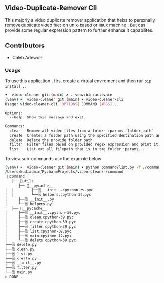 ## Video-Duplicate-Remover Cli
This majorly a video duplicate remover application that helps to personally remove duplicate video files on unix-based or linux machine . But can provide some regular expression pattern to further enhance it capabilites.

## Contributors
- Caleb Adewole

### Usage
To use this application , first create a virtual enviroment and then run `pip install .`.
```bash
➜  video-cleaner git:(main) ✗ . venv/bin/activate
(venv) ➜  video-cleaner git:(main) ✗ video-cleaner-cli 
Usage: video-cleaner-cli [OPTIONS] COMMAND [ARGS]...

Options:
  --help  Show this message and exit.

Commands:
  clean   Remove all video files from a folder :params `folder_path` -...
  create  Creates a folder path using the specified destination path and...
  delete  Delete the provide folder path
  filter  Filter files based on provided regex expression and print it
  list    List out all filepath that is in the folder :params...
```
To view sub-commands use the  example below 
```bash
(venv) ➜  video-cleaner git:(main) ✗ python command/list.py -f ./command
/Users/kudiadmin/PycharmProjects/video-cleaner/command
 📁command
   ├── 📁utils
      ├── 📁__pycache__
│  │        ├──🗒️ __init__.cpython-39.pyc
│  │        └──🗒️ helpers.cpython-39.pyc
│     ├──🗒️ __init__.py
│     └──🗒️ helpers.py
   ├── 📁__pycache__
│     ├──🗒️ __init__.cpython-39.pyc
│     ├──🗒️ clean.cpython-39.pyc
│     ├──🗒️ create.cpython-39.pyc
│     ├──🗒️ filter.cpython-39.pyc
│     ├──🗒️ list.cpython-39.pyc
│     ├──🗒️ main.cpython-39.pyc
│     └──🗒️ delete.cpython-39.pyc
├──🗒️ delete.py
├──🗒️ clean.py
├──🗒️ list.py
├──🗒️ create.py
├──🗒️ __init__.py
├──🗒️ filter.py
└──🗒️ main.py
> DONE .
```